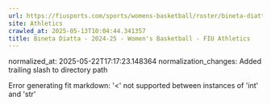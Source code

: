 ```yaml
---
url: https://fiusports.com/sports/womens-basketball/roster/bineta-diatta/12970/
site: Athletics
crawled_at: 2025-05-13T10:04:44.341357
title: Bineta Diatta - 2024-25 - Women's Basketball - FIU Athletics
---
```

normalized_at: 2025-05-22T17:17:23.148364
normalization_changes: Added trailing slash to directory path

Error generating fit markdown: '<' not supported between instances of 'int' and 'str'